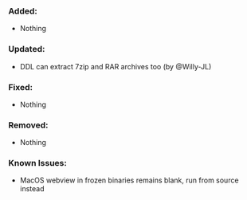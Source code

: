 ### Added:
- Nothing

### Updated:
- DDL can extract 7zip and RAR archives too (by @Willy-JL)

### Fixed:
- Nothing

### Removed:
- Nothing

### Known Issues:
- MacOS webview in frozen binaries remains blank, run from source instead

